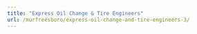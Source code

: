 ```yaml
---
title: "Express Oil Change & Tire Engineers"
url: /murfreesboro/express-oil-change-and-tire-engineers-3/
---
```

